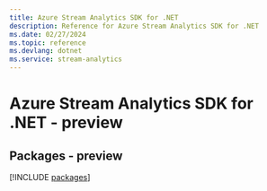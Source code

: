 ```yaml
---
title: Azure Stream Analytics SDK for .NET
description: Reference for Azure Stream Analytics SDK for .NET
ms.date: 02/27/2024
ms.topic: reference
ms.devlang: dotnet
ms.service: stream-analytics
---
```

# Azure Stream Analytics SDK for .NET - preview
## Packages - preview
[!INCLUDE [packages](stream-analytics-index.md)]